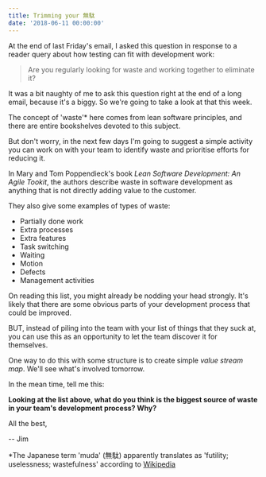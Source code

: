 ```yaml
---
title: Trimming your 無駄
date: '2018-06-11 00:00:00'
---
```


At the end of last Friday's email, I asked this question in response to a reader query about how testing can fit with development work:

> Are you regularly looking for waste and working together to eliminate it?

It was a bit naughty of me to ask this question right at the end of a long email, because it's a biggy. So we're going to take a look at that this week.

The concept of 'waste'* here comes from lean software principles, and there are entire bookshelves devoted to this subject.

But don't worry, in the next few days I'm going to suggest a simple activity you can work on with your team to identify waste and prioritise efforts for reducing it.

In Mary and Tom Poppendieck's book _Lean Software Development: An Agile Tookit_, the authors describe waste in software development as anything that is not directly adding value to the customer. 

They also give some examples of types of waste:

* Partially done work
* Extra processes
* Extra features
* Task switching
* Waiting
* Motion
* Defects
* Management activities

On reading this list, you might already be nodding your head strongly. It's likely that there are some obvious parts of your development process that could be improved.

BUT, instead of piling into the team with your list of things that they suck at, you can use this as an opportunity to let the team discover it for themselves.

One way to do this with some structure is to create simple _value stream map_. We'll see what's involved tomorrow.

In the mean time, tell me this:

__Looking at the list above, what do you think is the biggest source of waste in your team's development process? Why?__

All the best,

-- Jim

*The Japanese term 'muda' (無駄) apparently translates as 'futility; uselessness; wastefulness' according to [Wikipedia](https://en.wikipedia.org/wiki/Muda_(Japanese_term))
